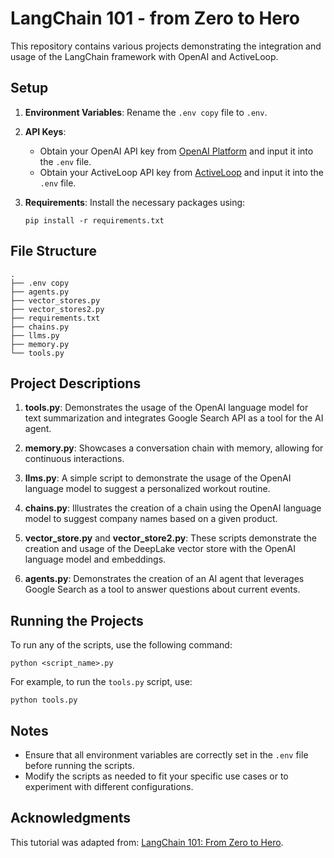 # LangChain 101 - from Zero to Hero

This repository contains various projects demonstrating the integration and usage of the LangChain framework with OpenAI and ActiveLoop.

## Setup

1. **Environment Variables**: Rename the `.env copy` file to `.env`.

2. **API Keys**:
   - Obtain your OpenAI API key from [OpenAI Platform](https://platform.openai.com/account/api-keys) and input it into the `.env` file.
   - Obtain your ActiveLoop API key from [ActiveLoop](https://app.activeloop.ai/register) and input it into the `.env` file.

3. **Requirements**: Install the necessary packages using:
   ```
   pip install -r requirements.txt
   ```

## File Structure

```
.
├── .env copy
├── agents.py
├── vector_stores.py
├── vector_stores2.py
├── requirements.txt
├── chains.py
├── llms.py
├── memory.py
└── tools.py
```

## Project Descriptions

1. **tools.py**: Demonstrates the usage of the OpenAI language model for text summarization and integrates Google Search API as a tool for the AI agent.

2. **memory.py**: Showcases a conversation chain with memory, allowing for continuous interactions.

3. **llms.py**: A simple script to demonstrate the usage of the OpenAI language model to suggest a personalized workout routine.

4. **chains.py**: Illustrates the creation of a chain using the OpenAI language model to suggest company names based on a given product.

5. **vector_store.py** and **vector_store2.py**: These scripts demonstrate the creation and usage of the DeepLake vector store with the OpenAI language model and embeddings.

6. **agents.py**: Demonstrates the creation of an AI agent that leverages Google Search as a tool to answer questions about current events.

## Running the Projects

To run any of the scripts, use the following command:

```
python <script_name>.py
```

For example, to run the `tools.py` script, use:

```
python tools.py
```

## Notes

- Ensure that all environment variables are correctly set in the `.env` file before running the scripts.
- Modify the scripts as needed to fit your specific use cases or to experiment with different configurations.

## Acknowledgments

This tutorial was adapted from: [LangChain 101: From Zero to Hero](https://learn.activeloop.ai/courses/take/langchain/multimedia/46317643-langchain-101-from-zero-to-hero).